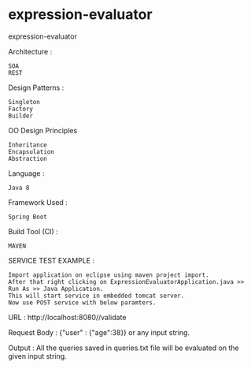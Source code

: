 # expression-evaluator
expression-evaluator



Architecture :

    SOA
    REST

Design Patterns :

    Singleton
    Factory
    Builder

OO Design Principles

    Inheritance
    Encapsulation
    Abstraction

Language :

    Java 8

Framework Used :

    Spring Boot

Build Tool (CI) :

    MAVEN


SERVICE TEST EXAMPLE :

    Import application on eclipse using maven project import.
    After that right clicking on ExpressionEvaluatorApplication.java >> Run As >> Java Application.
    This will start service in embedded tomcat server.
    Now use POST service with below paramters.

URL : http://localhost:8080//validate

Request Body : {"user" : {"age":38}} or any input string.

Output : All the queries saved in queries.txt file will be evaluated on the given input string.



